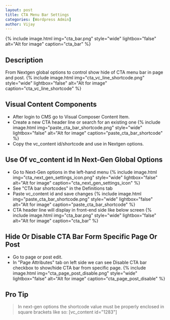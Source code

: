 ```yaml
---
layout: post
title: CTA Menu Bar Settings
categories: [Wordpress Admin]
author: Vijay
---
```


{% include image.html img="cta_bar.png" style="wide" lightbox="false" alt="Alt for image" caption="cta_bar" %}


## Description

From Nextgen global options to control show hide of CTA menu bar in page and post.
{% include image.html img="cta_vc_line_shortcode.png" style="wide" lightbox="false" alt="Alt for image" caption="cta_vc_line_shortcode" %}




## Visual Content Components

- After login to CMS go to Visual Composer Content Item.
- Create a new CTA header line or search for an existing one
   {% include image.html img="paste_cta_bar_shortcode.png" style="wide" lightbox="false" alt="Alt for image" caption="paste_cta_bar_shortcode" %}
- Copy the vc_content id/shortcode and use in Nextgen options.

## Use Of vc_content id In Next-Gen Global Options

- Go to Next-Gen options in the left-hand menu
   {% include image.html img="cta_next_gen_settings_icon.png" style="wide" lightbox="false" alt="Alt for image" caption="cta_next_gen_settings_icon" %}
- See "CTA bar shortcodes" in the Definitions tab
- Paste vc_content id and save changes
   {% include image.html img="paste_cta_bar_shortcode.png" style="wide" lightbox="false" alt="Alt for image" caption="paste_cta_bar_shortcode" %}
- CTA header line will display in front-end side like below screen
   {% include image.html img="cta_bar.png" style="wide" lightbox="false" alt="Alt for image" caption="cta_bar" %}

## Hide Or Disable CTA Bar Form Specific Page Or Post
- Go to page or post edit.
- In "Page Attributes" tab on left side we can see Disable CTA bar checkbox to show/hide CTA bar from specific page.
   {% include image.html img="cta_page_post_disable.png" style="wide" lightbox="false" alt="Alt for image" caption="cta_page_post_disable" %}

 
   

## Pro Tip
> In next-gen options the shortcode value must be properly enclosed in square brackets like so: [vc_content id="1283"]
